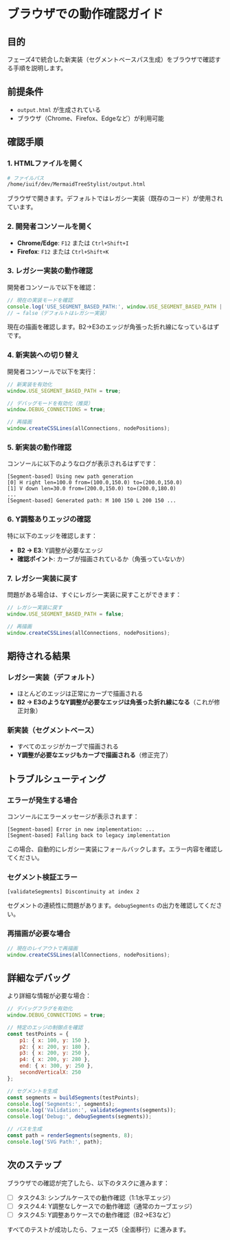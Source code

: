# ブラウザでの動作確認ガイド

## 目的

フェーズ4で統合した新実装（セグメントベースパス生成）をブラウザで確認する手順を説明します。

## 前提条件

- `output.html` が生成されている
- ブラウザ（Chrome、Firefox、Edgeなど）が利用可能

## 確認手順

### 1. HTMLファイルを開く

```bash
# ファイルパス
/home/iuif/dev/MermaidTreeStylist/output.html
```

ブラウザで開きます。デフォルトではレガシー実装（既存のコード）が使用されています。

### 2. 開発者コンソールを開く

- **Chrome/Edge**: `F12` または `Ctrl+Shift+I`
- **Firefox**: `F12` または `Ctrl+Shift+K`

### 3. レガシー実装の動作確認

開発者コンソールで以下を確認：

```javascript
// 現在の実装モードを確認
console.log('USE_SEGMENT_BASED_PATH:', window.USE_SEGMENT_BASED_PATH || false);
// → false（デフォルトはレガシー実装）
```

現在の描画を確認します。B2→E3のエッジが角張った折れ線になっているはずです。

### 4. 新実装への切り替え

開発者コンソールで以下を実行：

```javascript
// 新実装を有効化
window.USE_SEGMENT_BASED_PATH = true;

// デバッグモードを有効化（推奨）
window.DEBUG_CONNECTIONS = true;

// 再描画
window.createCSSLines(allConnections, nodePositions);
```

### 5. 新実装の動作確認

コンソールに以下のようなログが表示されるはずです：

```
[Segment-based] Using new path generation
[0] H right len=100.0 from=(100.0,150.0) to=(200.0,150.0)
[1] V down len=30.0 from=(200.0,150.0) to=(200.0,180.0)
...
[Segment-based] Generated path: M 100 150 L 200 150 ...
```

### 6. Y調整ありエッジの確認

特に以下のエッジを確認します：

- **B2 → E3**: Y調整が必要なエッジ
- **確認ポイント**: カーブが描画されているか（角張っていないか）

### 7. レガシー実装に戻す

問題がある場合は、すぐにレガシー実装に戻すことができます：

```javascript
// レガシー実装に戻す
window.USE_SEGMENT_BASED_PATH = false;

// 再描画
window.createCSSLines(allConnections, nodePositions);
```

## 期待される結果

### レガシー実装（デフォルト）

- ほとんどのエッジは正常にカーブで描画される
- **B2 → E3のようなY調整が必要なエッジは角張った折れ線になる**（これが修正対象）

### 新実装（セグメントベース）

- すべてのエッジがカーブで描画される
- **Y調整が必要なエッジもカーブで描画される**（修正完了）

## トラブルシューティング

### エラーが発生する場合

コンソールにエラーメッセージが表示されます：

```
[Segment-based] Error in new implementation: ...
[Segment-based] Falling back to legacy implementation
```

この場合、自動的にレガシー実装にフォールバックします。エラー内容を確認してください。

### セグメント検証エラー

```
[validateSegments] Discontinuity at index 2
```

セグメントの連続性に問題があります。`debugSegments` の出力を確認してください。

### 再描画が必要な場合

```javascript
// 現在のレイアウトで再描画
window.createCSSLines(allConnections, nodePositions);
```

## 詳細なデバッグ

より詳細な情報が必要な場合：

```javascript
// デバッグフラグを有効化
window.DEBUG_CONNECTIONS = true;

// 特定のエッジの制御点を確認
const testPoints = {
    p1: { x: 100, y: 150 },
    p2: { x: 200, y: 180 },
    p3: { x: 200, y: 250 },
    p4: { x: 200, y: 280 },
    end: { x: 300, y: 250 },
    secondVerticalX: 250
};

// セグメントを生成
const segments = buildSegments(testPoints);
console.log('Segments:', segments);
console.log('Validation:', validateSegments(segments));
console.log('Debug:', debugSegments(segments));

// パスを生成
const path = renderSegments(segments, 8);
console.log('SVG Path:', path);
```

## 次のステップ

ブラウザでの確認が完了したら、以下のタスクに進みます：

- [ ] タスク4.3: シンプルケースでの動作確認（1:1水平エッジ）
- [ ] タスク4.4: Y調整なしケースでの動作確認（通常のカーブエッジ）
- [ ] タスク4.5: Y調整ありケースでの動作確認（B2→E3など）

すべてのテストが成功したら、フェーズ5（全面移行）に進みます。
